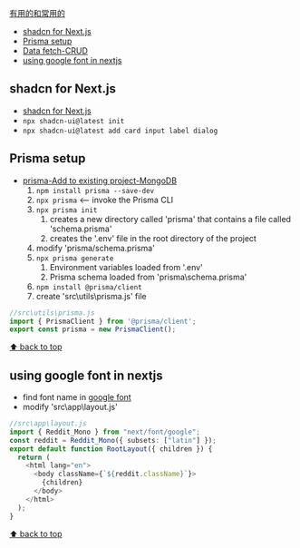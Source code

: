 [有用的和常用的](#top)

- [shadcn for Next.js](#shadcn-for-nextjs)
- [Prisma setup](#prisma-setup)
- [Data fetch-CRUD](https://github.com/honggzb/Study-General/blob/master/React/NextJS/NextJs%E5%AD%A6%E4%B9%A0-Data%20Fetching.md)
- [using google font in nextjs](#using-google-font-in-nextjs)

## shadcn for Next.js

- [shadcn for Next.js](https://ui.shadcn.com/docs/installation/next)
- `npx shadcn-ui@latest init`
- `npx shadcn-ui@latest add card input label dialog`

## Prisma setup

- [prisma-Add to existing project-MongoDB](https://www.prisma.io/docs/getting-started/setup-prisma/add-to-existing-project/mongodb-typescript-mongodb)
  1. `npm install prisma --save-dev`
  2.  `npx prisma`  <-- invoke the Prisma CLI
  3.  `npx prisma init`
      1.  creates a new directory called 'prisma' that contains a file called 'schema.prisma'
      2.  creates the '.env' file in the root directory of the project
  4. modify 'prisma/schema.prisma'
  5. `npx prisma generate`
     1. Environment variables loaded from '.env'
     2. Prisma schema loaded from 'prisma\schema.prisma'
  6. `npm install @prisma/client`
  7. create 'src\utils\prisma.js' file

```ts
//src\utils\prisma.js
import { PrismaClient } from '@prisma/client';
export const prisma = new PrismaClient();
```

[⬆ back to top](#top)

## using google font in nextjs

- find font name in [google font](https://fonts.google.com/)
- modify 'src\app\layout.js'

```ts
//src\app\layout.js
import { Reddit_Mono } from "next/font/google";
const reddit = Reddit_Mono({ subsets: ["latin"] });
export default function RootLayout({ children }) {
  return (
    <html lang="en">
      <body className={`${reddit.className}`}>
        {children}
      </body>
    </html>
  );
}
```

[⬆ back to top](#top)

